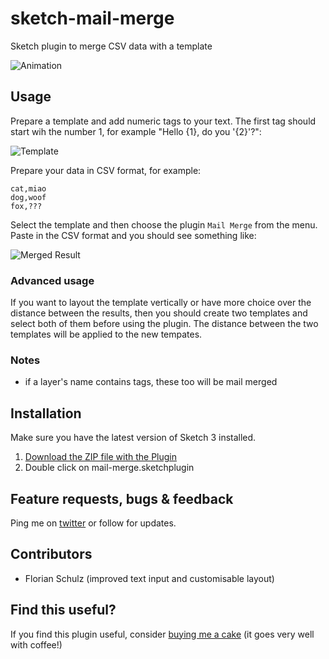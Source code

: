 # sketch-mail-merge

Sketch plugin to merge CSV data with a template

![Animation](https://raw.githubusercontent.com/kumo/sketch-mail-merge/master/docs/animation.gif)

## Usage

Prepare a template and add numeric tags to your text. The first tag should start wih the number 1, for example "Hello {1}, do you '{2}'?":

![Template](https://raw.githubusercontent.com/kumo/sketch-mail-merge/master/docs/template.png)

Prepare your data in CSV format, for example:

```
cat,miao
dog,woof
fox,???
```

Select the template and then choose the plugin `Mail Merge` from the menu. Paste in the CSV format and you should see something like:

![Merged Result](https://raw.githubusercontent.com/kumo/sketch-mail-merge/master/docs/merged-result.png)

### Advanced usage

If you want to layout the template vertically or have more choice over the distance between the results, then you should create two templates and select both of them before using the plugin. The distance between the two templates will be applied to the new tempates.

### Notes

- if a layer's name contains tags, these too will be mail merged

## Installation

Make sure you have the latest version of Sketch 3 installed.

1. [Download the ZIP file with the Plugin](https://github.com/kumo/sketch-mail-merge/archive/master.zip)
2. Double click on mail-merge.sketchplugin

## Feature requests, bugs & feedback

Ping me on [twitter](http://twitter.com/kumo) or follow for updates.

## Contributors

- Florian Schulz (improved text input and customisable layout)

## Find this useful?

If you find this plugin useful, consider [buying me a cake](https://paypal.me/dakegumo/5) (it goes very well with coffee!)

